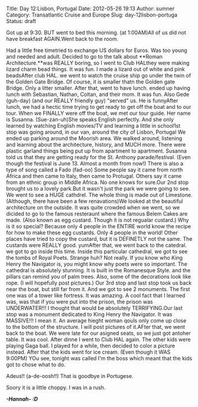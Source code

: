 Title: Day 12:Lisbon, Portugal
Date: 2012-05-26 19:13
Author: sumner
Category: Transatlantic Cruise and Europe
Slug: day-12lisbon-portuga
Status: draft

Got up at 9:30. BUT went to bed this morning. (at 1:00AM)All of us did
not have breakfast AGAIN.Went back to the room.

Had a little free timetried to exchange US dollars for Euros. Was too
young and needed and adult. Decided to go to the talk about **Roman
Architecture.**was REALLY boring, so I went to Club HALthey were making
lizard charm bead things. It was fun. I made a lizard out of white and
pink beadsAfter club HAL. we went to watch the cruise ship go under the
twin of the Golden Gate Bridge. Of course, it is smaller thatn the
Golden gate Bridge. Only a litter smaller. After that, went to have
lunch. ended up having lunch with Sebastian, Nathan, Coltan, and their
mom. It was fun. Also Gede (guh-day) (and our REALLY friendly guy)
"served" us. He is funnyAfter lunch, we had a hectic time trying to get
ready to get off the boat and to our tour. When we FINALLY were off the
boat, we met our tour guide. Her name is Susanna. (Sue-zan-uh)She speaks
English perfectly. And she only learned by watching English movies/TV
and learning a little in school1st stop was going around, in our van,
around the city of Lisbon, Portugal We ended up parking around the
Moorish area. We walked around, listening and learning about the
architecture, history, and MUCH more. There were plastic garland things
being put up from apartment to apartment. Susanna told us that they are
getting ready for the St. Anthony parade/festival. (Even though the
festival is June 13. Almost a month from now!) There is also a type of
song called a Fado (fad-oo) Some people say it came from north Africa
and then came to Italy, then came to Protugal. Others say it came from
an ethnic group in Middle Africa. No one knows for sure.Our 2nd stop
brought us to a lovely park.But it wasn't just the park we were going to
see. We went to see a HUGE cathdrel. The whole thing is made out of
Limestone. (Although, there have been a few renavations)We looked at the
beautiful architecture on the outside. It was quite crowded when we
went, so we dicided to go to the famous resteraunt where the famous
Belem Cakes are made. (Also known as egg custard. Though it is not
regualar custard.) Why is it so special? Because only 4 people in the
ENTIRE world know the recipe for how to make these egg custards. Only 4
people in the world! Other places have tried to copy the custard, but it
is DEFINETLY not the same. The custards were REALLY good. yumAfter that,
we went back to the catedral. we got to go inside this time. Inside this
particular cathedral, we got to see the tombs of Royal Poets. Strange
huh? Not really. If you know who King Henry the Navigator is, you might
know why poets were so important. The cathedral is absolutely stunning.
It is built in the Romanesque Style. and the pillars can remind you of
palm trees. Also, some of the decorations look like rope. (I will
hopefully post pictures.) Our 3rd stop and last stop took us back near
the boat, but still far from it. And we got to see 2 monuments. The
first one was of a tower like fortress. It was amazing. A cool fact that
I learned was, was that if you were put into the prison, the prison was
UNDERWATER!!! I thought that would be absolutely TERRIFYING.Our last
stop was a monument dedicated to King Henry the Navigator. It was
MASSIVE!!! I mean it. An average hieght woman qouls only come up close
to the bottom of the structure. I will post pictures of it.AFter that,
we went back to the boat. We were late for our asigned seats, so we just
got antoher table. It was cool. After dinne I went to Club HAL again.
The other kids were playing Gaga ball. I played for a while, then
decided to color a picture instead. After that the kids went for ice
cream. (Even though it WAS 9:00PM) YOu see, tonight was called I'm the
boss which meant that the kids got to chose what to do.

Adeus!! (a-de-oosh!!) That is goodbye in Portugese.

Soory it is a little choppy. I was in a rush.

  
***-Hannah- :D***
